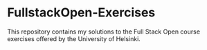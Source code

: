 # FullstackOpen-Exercises
This repository contains my solutions to the Full Stack Open course exercises offered by the University of Helsinki.
